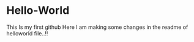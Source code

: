 # Hello-World
This Is my first github
 Here I am making some changes in the readme of helloworld file..!!
